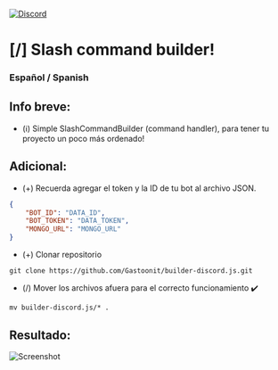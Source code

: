 [![Discord](https://img.shields.io/badge/Discord-5865F2?style=for-the-badge&logo=discord&logoColor=white)](https://discord.gg/zcz5vTXK)
# [/] Slash command builder!
### Español / Spanish
## Info breve:
- (ℹ️) Simple SlashCommandBuilder (command handler), para tener tu proyecto un poco más ordenado!
## Adicional:
+ (+) Recuerda agregar el token y la ID de tu bot al archivo JSON.
```json
{
    "BOT_ID": "DATA_ID",
    "BOT_TOKEN": "DATA_TOKEN",
    "MONGO_URL": "MONGO_URL"
}
```
+ (+) Clonar repositorio
```git
git clone https://github.com/Gastoonit/builder-discord.js.git
```
+ (/) Mover los archivos afuera para el correcto funcionamiento ✔️
```git
mv builder-discord.js/* .
```
## Resultado:
![Screenshot](https://cdn.discordapp.com/attachments/997267766828605490/1328957475264794634/ll__limy__ll_39540_Cracked_mirror_438a72d0-4d0b-4af4-88af-0d98c917cd96.png?ex=67889798&is=67874618&hm=d83e36f9a2f54d7839779a24d4d5f96d0b5c2695714a73b4d729b397a04ff56e&)
